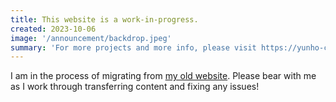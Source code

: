 ```yaml
---
title: This website is a work-in-progress.
created: 2023-10-06
image: '/announcement/backdrop.jpeg'
summary: 'For more projects and more info, please visit https://yunho-cho.com/  - Thanks!'
---
```


I am in the process of migrating from [my old website](https://yunho-cho.com/projects). Please bear with me as I work through transferring content and fixing any issues!

